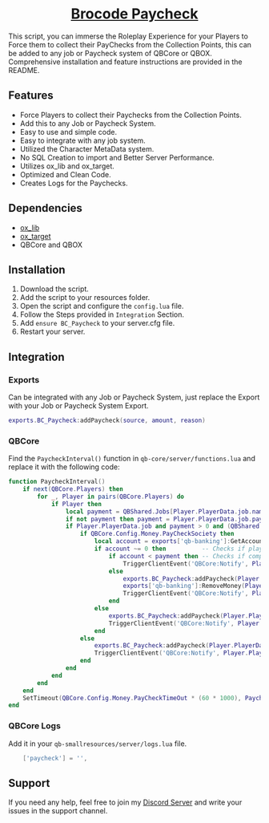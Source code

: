 <h1 align="center"><a href="https://discord.gg/brocode" target="_blank" rel="noopener noreferrer">Brocode Paycheck</a></h1>

This script, you can immerse the Roleplay Experience for your Players to Force them to collect their PayChecks from the Collection Points, this can be added to any job or Paycheck system of QBCore or QBOX. Comprehensive installation and feature instructions are provided in the README.

## Features

- Force Players to collect their Paychecks from the Collection Points.
- Add this to any Job or Paycheck System.
- Easy to use and simple code.
- Easy to integrate with any job system.
- Utilized the Character MetaData system.
- No SQL Creation to import and Better Server Performance.
- Utilizes ox_lib and ox_target.
- Optimized and Clean Code.
- Creates Logs for the Paychecks.

## Dependencies

- [ox_lib](https://github.com/overextended/ox_lib)
- [ox_target](https://github.com/overextended/ox_target)
- QBCore and QBOX

## Installation

1. Download the script.
2. Add the script to your resources folder.
3. Open the script and configure the `config.lua` file.
4. Follow the Steps provided in `Integration` Section.
5. Add `ensure BC_Paycheck` to your server.cfg file.
6. Restart your server.

## Integration

### Exports
Can be integrated with any Job or Paycheck System, just replace the Export with your Job or Paycheck System Export.
```lua
exports.BC_Paycheck:addPaycheck(source, amount, reason)
```

### QBCore

Find the `PaycheckInterval()` function in `qb-core/server/functions.lua` and replace it with the following code:

```lua
function PaycheckInterval()
    if next(QBCore.Players) then
        for _, Player in pairs(QBCore.Players) do
            if Player then
                local payment = QBShared.Jobs[Player.PlayerData.job.name]['grades'][tostring(Player.PlayerData.job.grade.level)].payment
                if not payment then payment = Player.PlayerData.job.payment end
                if Player.PlayerData.job and payment > 0 and (QBShared.Jobs[Player.PlayerData.job.name].offDutyPay or Player.PlayerData.job.onduty) then
                    if QBCore.Config.Money.PayCheckSociety then
                        local account = exports['qb-banking']:GetAccountBalance(Player.PlayerData.job.name)
                        if account ~= 0 then          -- Checks if player is employed by a society
                            if account < payment then -- Checks if company has enough money to pay society
                                TriggerClientEvent('QBCore:Notify', Player.PlayerData.source, Lang:t('error.company_too_poor'), 'error')
                            else
                                exports.BC_Paycheck:addPaycheck(Player.PlayerData.source, payment, Player.PlayerData.job.name..' Paycheck')     -- BC_Paycheck Replace Export
                                exports['qb-banking']:RemoveMoney(Player.PlayerData.job.name, payment, 'Employee Paycheck')
                                TriggerClientEvent('QBCore:Notify', Player.PlayerData.source, Lang:t('info.received_paycheck', { value = payment }))
                            end
                        else
                            exports.BC_Paycheck:addPaycheck(Player.PlayerData.source, payment, Player.PlayerData.job.name .. ' Paycheck')       -- BC_Paycheck Replace Export
                            TriggerClientEvent('QBCore:Notify', Player.PlayerData.source, Lang:t('info.received_paycheck', { value = payment }))
                        end
                    else
                        exports.BC_Paycheck:addPaycheck(Player.PlayerData.source, payment, Player.PlayerData.job.name .. ' Paycheck')           -- BC_Paycheck Replace Export
                        TriggerClientEvent('QBCore:Notify', Player.PlayerData.source, Lang:t('info.received_paycheck', { value = payment }))
                    end
                end
            end
        end
    end
    SetTimeout(QBCore.Config.Money.PayCheckTimeOut * (60 * 1000), PaycheckInterval)
end
```

### QBCore Logs
Add it in your `qb-smallresources/server/logs.lua` file.
```lua
    ['paycheck'] = '',
```

## Support

If you need any help, feel free to join my [Discord Server](https://discord.gg/brocode) and write your issues in the support channel.